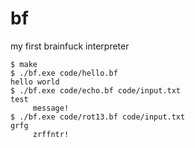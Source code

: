 # bf

my first brainfuck interpreter

    $ make
    $ ./bf.exe code/hello.bf
    hello world
    $ ./bf.exe code/echo.bf code/input.txt
    test
         message!
    $ ./bf.exe code/rot13.bf code/input.txt
    grfg
         zrffntr!
